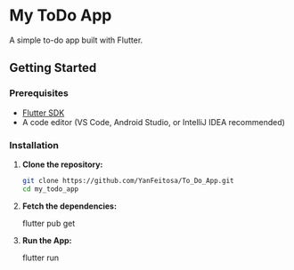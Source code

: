 # My ToDo App

A simple to-do app built with Flutter.

## Getting Started

### Prerequisites

- [Flutter SDK](https://flutter.dev/docs/get-started/install)
- A code editor (VS Code, Android Studio, or IntelliJ IDEA recommended)

### Installation

1. **Clone the repository:**

   ```sh
   git clone https://github.com/YanFeitosa/To_Do_App.git
   cd my_todo_app
2. **Fetch the dependencies:**

   flutter pub get

3. **Run the App:**

   flutter run

